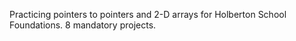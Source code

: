 Practicing pointers to pointers and 2-D arrays for Holberton School Foundations.
8 mandatory projects.
